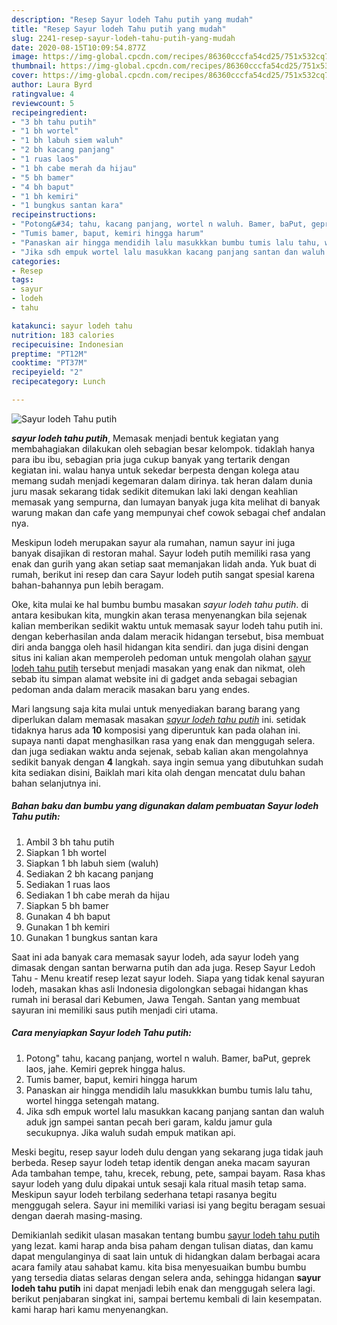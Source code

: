 ```yaml
---
description: "Resep Sayur lodeh Tahu putih yang mudah"
title: "Resep Sayur lodeh Tahu putih yang mudah"
slug: 2241-resep-sayur-lodeh-tahu-putih-yang-mudah
date: 2020-08-15T10:09:54.877Z
image: https://img-global.cpcdn.com/recipes/86360cccfa54cd25/751x532cq70/sayur-lodeh-tahu-putih-foto-resep-utama.jpg
thumbnail: https://img-global.cpcdn.com/recipes/86360cccfa54cd25/751x532cq70/sayur-lodeh-tahu-putih-foto-resep-utama.jpg
cover: https://img-global.cpcdn.com/recipes/86360cccfa54cd25/751x532cq70/sayur-lodeh-tahu-putih-foto-resep-utama.jpg
author: Laura Byrd
ratingvalue: 4
reviewcount: 5
recipeingredient:
- "3 bh tahu putih"
- "1 bh wortel"
- "1 bh labuh siem waluh"
- "2 bh kacang panjang"
- "1 ruas laos"
- "1 bh cabe merah da hijau"
- "5 bh bamer"
- "4 bh baput"
- "1 bh kemiri"
- "1 bungkus santan kara"
recipeinstructions:
- "Potong&#34; tahu, kacang panjang, wortel n waluh. Bamer, baPut, geprek laos, jahe. Kemiri geprek hingga halus."
- "Tumis bamer, baput, kemiri hingga harum"
- "Panaskan air hingga mendidih lalu masukkkan bumbu tumis lalu tahu, wortel hingga setengah matang."
- "Jika sdh empuk wortel lalu masukkan kacang panjang santan dan waluh aduk jgn sampei santan pecah beri garam, kaldu jamur gula secukupnya. Jika waluh sudah empuk matikan api."
categories:
- Resep
tags:
- sayur
- lodeh
- tahu

katakunci: sayur lodeh tahu 
nutrition: 183 calories
recipecuisine: Indonesian
preptime: "PT12M"
cooktime: "PT37M"
recipeyield: "2"
recipecategory: Lunch

---
```



![Sayur lodeh Tahu putih](https://img-global.cpcdn.com/recipes/86360cccfa54cd25/751x532cq70/sayur-lodeh-tahu-putih-foto-resep-utama.jpg)

<b><i>sayur lodeh tahu putih</i></b>, Memasak menjadi bentuk kegiatan yang membahagiakan dilakukan oleh sebagian besar kelompok. tidaklah hanya para ibu ibu, sebagian pria juga cukup banyak yang tertarik dengan kegiatan ini. walau hanya untuk sekedar berpesta dengan kolega atau memang sudah menjadi kegemaran dalam dirinya. tak heran dalam dunia juru masak sekarang tidak sedikit ditemukan laki laki dengan keahlian memasak yang sempurna, dan lumayan banyak juga kita melihat di banyak warung makan dan cafe yang mempunyai chef cowok sebagai chef andalan nya.

Meskipun lodeh merupakan sayur ala rumahan, namun sayur ini juga banyak disajikan di restoran mahal. Sayur lodeh putih memiliki rasa yang enak dan gurih yang akan setiap saat memanjakan lidah anda. Yuk buat di rumah, berikut ini resep dan cara Sayur lodeh putih sangat spesial karena bahan-bahannya pun lebih beragam.

Oke, kita mulai ke hal bumbu bumbu masakan <i>sayur lodeh tahu putih</i>. di antara kesibukan kita, mungkin akan terasa menyenangkan bila sejenak kalian memberikan sedikit waktu untuk memasak sayur lodeh tahu putih ini. dengan keberhasilan anda dalam meracik hidangan tersebut, bisa membuat diri anda bangga oleh hasil hidangan kita sendiri. dan juga disini dengan situs ini kalian akan memperoleh pedoman untuk mengolah olahan <u>sayur lodeh tahu putih</u> tersebut menjadi masakan yang enak dan nikmat, oleh sebab itu simpan alamat website ini di gadget anda sebagai sebagian pedoman anda dalam meracik masakan baru yang endes.


Mari langsung saja kita mulai untuk menyediakan barang barang yang diperlukan dalam memasak masakan <u><i>sayur lodeh tahu putih</i></u> ini. setidak tidaknya harus ada <b>10</b> komposisi yang diperuntuk kan pada olahan ini. supaya nanti dapat menghasilkan rasa yang enak dan menggugah selera. dan juga sediakan waktu anda sejenak, sebab kalian akan mengolahnya sedikit banyak dengan <b>4</b> langkah. saya ingin semua yang dibutuhkan sudah kita sediakan disini, Baiklah mari kita olah dengan mencatat dulu bahan bahan selanjutnya ini.

<!--inarticleads1-->

##### Bahan baku dan bumbu yang digunakan dalam pembuatan Sayur lodeh Tahu putih:

1. Ambil 3 bh tahu putih
1. Siapkan 1 bh wortel
1. Siapkan 1 bh labuh siem (waluh)
1. Sediakan 2 bh kacang panjang
1. Sediakan 1 ruas laos
1. Sediakan 1 bh cabe merah da hijau
1. Siapkan 5 bh bamer
1. Gunakan 4 bh baput
1. Gunakan 1 bh kemiri
1. Gunakan 1 bungkus santan kara


Saat ini ada banyak cara memasak sayur lodeh, ada sayur lodeh yang dimasak dengan santan berwarna putih dan ada juga. Resep Sayur Ledoh Tahu - Menu kreatif resep lezat sayur lodeh. Siapa yang tidak kenal sayuran lodeh, masakan khas asli Indonesia digolongkan sebagai hidangan khas rumah ini berasal dari Kebumen, Jawa Tengah. Santan yang membuat sayuran ini memiliki saus putih menjadi ciri utama. 

<!--inarticleads2-->

##### Cara menyiapkan Sayur lodeh Tahu putih:

1. Potong&#34; tahu, kacang panjang, wortel n waluh. Bamer, baPut, geprek laos, jahe. Kemiri geprek hingga halus.
1. Tumis bamer, baput, kemiri hingga harum
1. Panaskan air hingga mendidih lalu masukkkan bumbu tumis lalu tahu, wortel hingga setengah matang.
1. Jika sdh empuk wortel lalu masukkan kacang panjang santan dan waluh aduk jgn sampei santan pecah beri garam, kaldu jamur gula secukupnya. Jika waluh sudah empuk matikan api.


Meski begitu, resep sayur lodeh dulu dengan yang sekarang juga tidak jauh berbeda. Resep sayur lodeh tetap identik dengan aneka macam sayuran Ada tambahan tempe, tahu, krecek, rebung, pete, sampai bayam. Rasa khas sayur lodeh yang dulu dipakai untuk sesaji kala ritual masih tetap sama. Meskipun sayur lodeh terbilang sederhana tetapi rasanya begitu menggugah selera. Sayur ini memiliki variasi isi yang begitu beragam sesuai dengan daerah masing-masing. 

Demikianlah sedikit ulasan masakan tentang bumbu <u>sayur lodeh tahu putih</u> yang lezat. kami harap anda bisa paham dengan tulisan diatas, dan kamu dapat mengulanginya di saat lain untuk di hidangkan dalam berbagai acara acara family atau sahabat kamu. kita bisa menyesuaikan bumbu bumbu yang tersedia diatas selaras dengan selera anda, sehingga hidangan <b>sayur lodeh tahu putih</b> ini dapat menjadi lebih enak dan menggugah selera lagi. berikut penjabaran singkat ini, sampai bertemu kembali di lain kesempatan. kami harap hari kamu menyenangkan.
